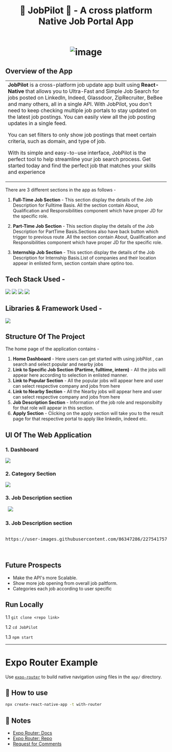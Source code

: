 <h1 align="center">
<h1 align="center">
  🚀 JobPilot 🚀 - A cross platform Native Job Portal App 
<br>
<br />
  
![image](./screenshots/ss1.jpg)
</h1>
  
## Overview of the App

<table>
<tr>
<td>
<b>JobPilot</b> is a cross-platform job update app built using <b>React-Native </b> that allows you to Ultra-Fast and Simple Job Search for jobs posted on LinkedIn, Indeed, Glassdoor, ZipRecruiter, BeBee and many others, all in a single API. With JobPilot, you don't need to keep checking multiple job portals to stay updated on the latest job postings. You can easily view all the job posting updates in a single feed.

You can set filters to only show job postings that meet certain criteria, such as domain, and type of job.

With its simple and easy-to-use interface, JobPilot is the perfect tool to help streamline your job search process. Get started today and find the perfect job that matches your skills and experience
</td>
</tr>
</table>

There are 3 different sections in the app as follows -

1. <b>Full-Time Job Section</b> - This section display the details of the Job Description for Fulltime Basis. All the section contain About, Qualification and Responsibilities component which have proper JD for the specific role. 

2. <b>Part-Time Job Section</b> - This section display the details of the Job Description for PartTime Basis.Sections also have back button which trigger to previous route .All the section contain About, Qualification and Responsibilities component which have proper JD for the specific role. 

3. <b>Internship Job Section</b> - This section display the details of the Job Description for Internship Basis.List of companies and their location appear in enlisted form, section contain share optino too. 

## Tech Stack Used -

<img src="https://img.shields.io/badge/reactnative%20-%2314354C.svg?&style=for-the-badge&logo=reactNative&logoColor=white"/> <img src="https://img.shields.io/badge/rapidApi%20-%2314354C.svg?&style=for-the-badge&logo=rapidApi&logoColor=white"/> <img src="https://img.shields.io/badge/css3%20-%2314354C.svg?&style=for-the-badge&logo=css3&logoColor=white"/> <img src="https://img.shields.io/badge/javascript%20-%2314354C.svg?&style=for-the-badge&logo=javascript&logoColor=white"/> 

## Libraries & Framework Used -

<img src="https://img.shields.io/badge/expo%20-%2314354C.svg?&style=for-the-badge&logo=expo&logoColor=white"/> 

## Structure Of The Project

The home page of the application contains -
  1. <b>Home Dashboard</b> - Here users can get started with using jobPilot , can search and select popular and nearby jobs
  2. <b>Link to Specific Job Section (Partime, fulltime, intern)</b> - All the jobs will appear here according to selection in enlisted manner.
  3. <b>Link to Popular Section</b> - All the popular jobs will appear here and user can select respective company and jobs from here 
  4. <b>Link to Nearby Section</b> - All the Nearby jobs will appear here and user can select respective company and jobs from here 
  5. <b>Job Description Section</b> - Information of the job role and responsibilty for that role will appear in this section.
  6. <b>Apply Section</b> - Clicking on the apply section will take you to the result page for that respective portal to apply like linkedin, indeed etc.


## UI Of The Web Application

### 1. Dashboard
<pre>
<img src="/screenshots/main.png" >
</pre>


### 2. Category Section
<pre>
<img src="/screenshots/categorySection.png" >
</pre>

### 3. Job Description section
<pre>
 <img src="/screenshots/jobDesc.png" >
</pre>


### 3. Job Description section
<pre>

https://user-images.githubusercontent.com/86347286/227541757-5b5e97f8-ee06-4f82-812f-bb7f1143368c.mp4


</pre>

## Future Prospects

- Make the API's more Scalable. 
- Show more job opening from overall job paltform.
- Categories each job according to user specific  

## Run Locally

1.1 `git clone <repo link>`

1.2 `cd JobPilot`

1.3 `npm start`

<hr>

# Expo Router Example

Use [`expo-router`](https://expo.github.io/router) to build native navigation using files in the `app/` directory.

## 🚀 How to use

```sh
npx create-react-native-app -t with-router
```

## 📝 Notes

- [Expo Router: Docs](https://expo.github.io/router)
- [Expo Router: Repo](https://github.com/expo/router)
- [Request for Comments](https://github.com/expo/router/discussions/1)
